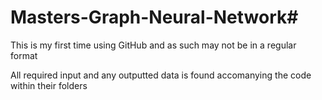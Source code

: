 # Masters-Graph-Neural-Network#

This is my first time using GitHub and as such may not be in a regular format

All required input and any outputted data is found accomanying the code within their folders
